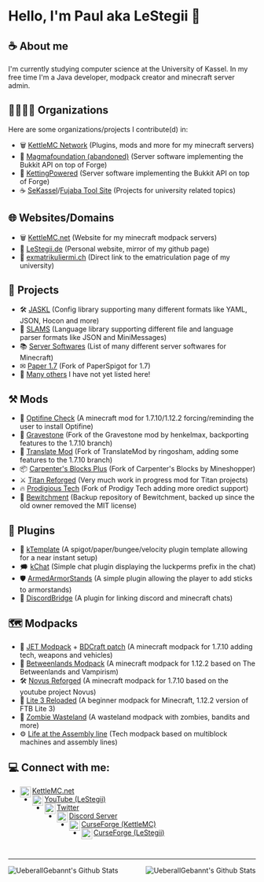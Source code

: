 # Hello, I'm Paul aka LeStegii 👋

## ☕️ About me
I'm currently studying computer science at the University of Kassel. 
In my free time I'm a Java developer, modpack creator and minecraft server admin.

## 👨‍👩‍👧‍👦 Organizations
Here are some organizations/projects I contribute(d) in:
- 🗑 [KettleMC Network][kettlemc-git] (Plugins, mods and more for my minecraft servers)
- 🌋 [Magmafoundation (abandoned)][magma-website] (Server software implementing the Bukkit API on top of Forge)
- 🔗 [KettingPowered][ketting-git] (Server software implementing the Bukkit API on top of Forge)
- ☕ [SeKassel][sekassel-git]/[Fujaba Tool Site][fujaba-git] (Projects for university related topics)

## 🌐 Websites/Domains
- 🗑 [KettleMC.net][kettlemc-website] (Website for my minecraft modpack servers)
- 🦖 [LeStegii.de][lestegii-website] (Personal website, mirror of my github page)
- 🏫 [exmatrikuliermi.ch][exmatrikuliermich-website] (Direct link to the ematriculation page of my university)

## 🍕 Projects
- 🛠 [JASKL][jaskl] (Config library supporting many different formats like YAML, JSON, Hocon and more)
- 💬 [SLAMS][slams] (Language library supporting different file and language parser formats like JSON and MiniMessages)
- 📚 [Server Softwares][server-softwares] (List of many different server softwares for Minecraft)
- ✉ [Paper 1.7][paper-1.7] (Fork of PaperSpigot for 1.7)
- 📑 [Many others](https://github.com/LeStegii/repositories) I have not yet listed here!

## ⚒ Mods
- 🔎 [Optifine Check][optifine-check] (A minecraft mod for 1.7.10/1.12.2 forcing/reminding the user to install Optifine)
- 🗿 [Gravestone][gravestone] (Fork of the Gravestone mod by henkelmax, backporting features to the 1.7.10 branch)
- 💬 [Translate Mod][translate-mod] (Fork of TranslateMod by ringosham, adding some features to the 1.7.10 branch)
- 📦 [Carpenter's Blocks Plus][carpenters-blocks-plus] (Fork of Carpenter's Blocks by Mineshopper)
- ⚔ [Titan Reforged][titan-reforged] (Very much work in progress mod for Titan projects)
- 🔥 [Prodigious Tech][prodigious-tech] (Fork of Prodigy Tech adding more oredict support)
- 🧹 [Bewitchment][bewitchment] (Backup repository of Bewitchment, backed up since the old owner removed the MIT license)

## 🔩 Plugins
- 🥚 [kTemplate][ktemplate] (A spigot/paper/bungee/velocity plugin template allowing for a near instant setup)
- 🗯 [kChat][kchat] (Simple chat plugin displaying the luckperms prefix in the chat)
- 🛡 [ArmedArmorStands][armedarmorstands] (A simple plugin allowing the player to add sticks to armorstands)
- 🌉 [DiscordBridge][discordbridge] (A plugin for linking discord and minecraft chats)

## 🗺 Modpacks
- 🚀 [JET Modpack][jet] + [BDCraft patch][jet-bdcraft-patch] (A minecraft modpack for 1.7.10 adding tech, weapons and vehicles)
- 🦗 [Betweenlands Modpack][betweenlands] (A minecraft modpack for 1.12.2 based on The Betweenlands and Vampirism)
- 🛠 [Novus Reforged][novus-reforged] (A minecraft modpack for 1.7.10 based on the youtube project Novus)
- 🦢 [Lite 3 Reloaded][lite-3-reloaded] (A beginner modpack for Minecraft, 1.12.2 version of FTB Lite 3)
- 🧟 [Zombie Wasteland][zombie-wasteland] (A wasteland modpack with zombies, bandits and more)
- ⚙ [Life at the Assembly line][latal] (Tech modpack based on multiblock machines and assembly lines)

## 💻 Connect with me:

- [<img align="left" alt="kettlemc.net" width="22px" src="https://cdn.simpleicons.org/bitbucket"/> KettleMC.net][kettlemc-website]
- [<img align="left" alt="LeStegii | YouTube" width="22px" src="https://cdn.simpleicons.org/youtube"/> YouTube (LeStegii)][youtube]
- [<img align="left" alt="UeberallGebannt | Twitter" width="22px" src="https://cdn.simpleicons.org/twitter"/> Twitter][twitter]
- [<img align="left" alt="LeStegii | Discord" width="22px" src="https://cdn.simpleicons.org/discord"/> Discord Server][discord]
- [<img align="left" alt="KettleMC | CurseForge" width="22px" src="https://cdn.simpleicons.org/curseforge"/> CurseForge (KettleMC)][curseforge]
- [<img align="left" alt="LeStegii | CurseForge" width="22px" src="https://cdn.simpleicons.org/curseforge"/> CurseForge (LeStegii)][curseforge-old]

<br/>

---

<img align="left" alt="UeberallGebannt's Github Stats" src="https://github-readme-stats.vercel.app/api/top-langs/?username=LeStegii&show_icons=true&hide_border=true&theme=radical" />
<img align="right" alt="UeberallGebannt's Github Stats" src="https://github-readme-stats.vercel.app/api?username=LeStegii&show_icons=true&hide_border=true&theme=radical" />

[kettlemc-git]: https://github.com/KettleMC-Network
[magma-git]: https://git.magmafoundation.org/magmafoundation
[ketting-git]: https://github.com/kettingpowered/
[sekassel-git]: https://github.com/sekassel
[fujaba-git]: https://github.com/fujaba

[twitter]: https://twitter.com/ueberallgebannt
[discord]: https://discord.gg/f9P9HEj
[youtube]: https://www.youtube.com/@lestegii
[curseforge]: https://www.curseforge.com/members/kettlemc_net/projects
[curseforge-old]: https://www.curseforge.com/members/lestegii/projects

[server-softwares]: https://github.com/LeStegii/server-softwares
[jaskl]: https://github.com/Almighty-Satan/JASKL
[slams]: https://github.com/Almighty-Satan/SLAMS
[paper-1.7]: https://github.com/LeStegii/Paper-1.7
[kettlecord]: https://github.com/LeStegii/KettleCord

[jet]: https://github.com/LeStegii/jet
[betweenlands]: https://github.com/LeStegii/betweenlands-modpack
[novus-reforged]: https://github.com/LeStegii/novus-reforged
[lite-3-reloaded]: https://github.com/LeStegii/Lite-3-Reloaded
[zombie-wasteland]: https://github.com/LeStegii/Zombie-Wasteland
[latal]: https://github.com/LeStegii/Life-at-the-Assembly-line

[optifine-check]: https://github.com/KettleMC-Network/OptifineChecker
[translate-mod]: https://github.com/KettleMC-Network/TranslateMod/tree/1.7.10
[gravestone]: https://github.com/KettleMC-Network/gravestone
[carpenters-blocks-plus]: https://github.com/KettleMC-Network/carpentersblocks-plus
[titan-reforged]: https://github.com/LeStegii/Titan-Reforged/tree/setup
[prodigious-tech]: https://github.com/LeStegii/ProdigiousTech
[bewitchment]: https://github.com/LeStegii/Bewitchment

[kchat]: https://github.com/KettleMC-Network/kChat
[ktemplate]: https://github.com/KettleMC-Network/kTemplate
[armedarmorstands]: https://github.com/KettleMC-Network/ArmedArmorStands
[discordbridge]: https://github.com/KettleMC-Network/DiscordBridge

[jet-bdcraft-patch]: https://github.com/LeStegii/jet-bdcraft-patch

[magma-website]: https://magmafoundation.org
[kettlemc-website]: https://kettlemc.net
[exmatrikuliermich-website]: https://exmatrikuliermi.ch
[lestegii-website]: https://lestegii.de
